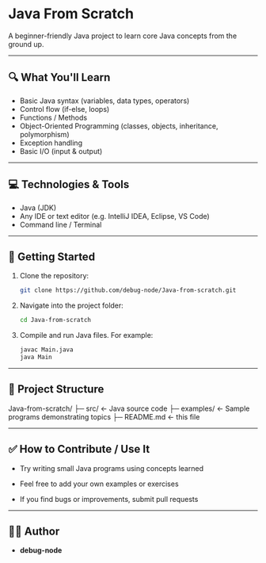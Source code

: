 # Java From Scratch

A beginner-friendly Java project to learn core Java concepts from the ground up.

---

## 🔍 What You'll Learn

- Basic Java syntax (variables, data types, operators)  
- Control flow (if-else, loops)  
- Functions / Methods  
- Object-Oriented Programming (classes, objects, inheritance,        polymorphism)  
- Exception handling  
- Basic I/O (input & output)  

---

## 💻 Technologies & Tools

- Java (JDK)  
- Any IDE or text editor (e.g. IntelliJ IDEA, Eclipse, VS Code)  
- Command line / Terminal  

---

## 🚀 Getting Started

1. Clone the repository:

   ```bash
   git clone https://github.com/debug-node/Java-from-scratch.git
   ```


2. Navigate into the project folder:

   ```bash
   cd Java-from-scratch
   ```
   
3. Compile and run Java files. For example:

   ```bash
   javac Main.java
   java Main
   ```
---

## 📁 Project Structure

Java-from-scratch/
 ├─ src/             ← Java source code
 ├─ examples/        ← Sample programs demonstrating topics
 ├─ README.md        ← this file

---

## ✅ How to Contribute / Use It
- Try writing small Java programs using concepts learned

- Feel free to add your own examples or exercises

- If you find bugs or improvements, submit pull requests
---
## 🧑‍💻 Author

-  **debug-node**